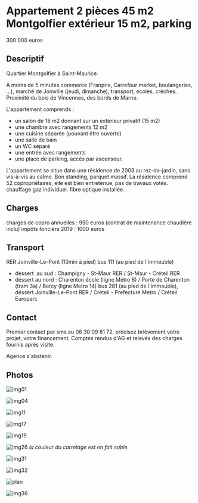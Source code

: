 # Appartement 2 pièces 45 m2 Montgolfier extérieur 15 m2, parking

300 000 euros

## Descriptif

Quartier Montgolfier à Saint-Maurice.

À moins de 5 minutes commerce (Franprix, Carrefour market, boulangeries, ...), marché de Joinville (jeudi, dimanche), transport, écoles, crèches.
Proximité du bois de Vincennes, des bords de Marne.

L'appartement comprends :
- un salon de 18 m2 donnant sur un extérieur privatif (15 m2)
- une chambre avec rangements 12 m2
- une cuisine séparée (pouvant être ouverte)
- une salle de bain
- un WC séparé
- une entrée avec rangements
- une place de parking, accès par ascenseur.

L'appartement se situe dans une résidence de 2003 au rez-de-jardin, sans vis-à-vis au calme. Bon standing, parquet massif. La résidence comprend 52 copropriétaires, elle est bien entretenue, pas de travaux votés.
chauffage gaz individuel. fibre optique installée.

## Charges

charges de copro annuelles : 950 euros (contrat de maintenance chaudière inclu)
impôts fonciers 2019 : 1000 euros

## Transport

RER Joinville-Le-Pont (10min à pied)
bus 111 (au pied de l'immeuble)   
 * déssert  au sud : Champigny - St-Maur RER / St-Maur - Créteil RER   
 * déssert au nord : Charenton école (ligne Métro 8) / Porte de Charenton (tram 3a) / Bercy (ligne Metro 14)
bus 281 (au pied de l'immeuble), déssert Joinville-Le-Pont RER / Créteil - Prefecture Metro / Créteil Europarc

## Contact

Premier contact par sms au 06 30 09 81 72, précisez brièvement votre projet, votre financement.
Comptes rendus d'AG et relevés des charges fournis après visite.

Agence s'abstenir.

## Photos

![img01](images/appartement_01_small.jpg "sejour_1")

![img04](images/appartement_04_small.jpg "sejour_2")

![img11](images/appartement_11_small.jpg "sejour_3")

![img17](images/appartement_17_small.jpg "chambre_1")

![img19](images/appartement_19_small.jpg "chambre_2")

![img26](images/appartement_26_small.jpg "sdb, la couleur du carrelage est sable")
*la couleur du carrelage est en fait sable.*

![img31](images/appartement_31_small.jpg "distribution")

![img32](images/appartement_32_small.jpg "exterieur")

![plan](images/plan.JPG "plan appart")

![img36](images/appartement_36_small.jpg "rue")
